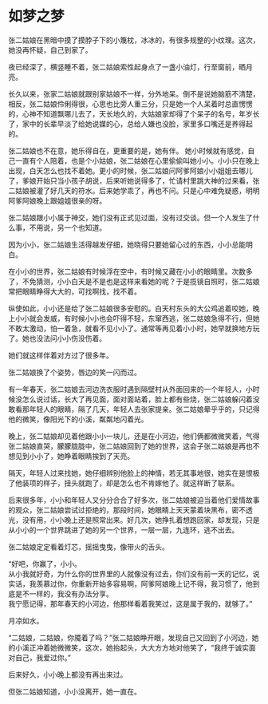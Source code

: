 # 如梦之梦 #
张二姑娘在黑暗中摸了摸脖子下的小篾枕，冰冰的，有很多规整的小纹理。这次，她没再怀疑，自己到家了。
  
夜已经深了，横竖睡不着，张二姑娘索性起身点了一盏小油灯，行至窗前，晒月亮。

长久以来，张家二姑娘就跟别家姑娘不一样，分外地呆。倒不是说她脑筋不清楚，相反，张二姑娘伶俐得很，心思也比旁人重三分，只是她一个人呆着时总直愣愣的，心神不知道飘哪儿去了，天长地久的，大姑娘家却得了个呆子的名号，年岁长了，家中的长辈早淡了给她说媒的心，总给人嫌也没脸，家里多口嘴还是养得起的。
  
张二姑娘也不在意，她乐得自在，更重要的是，她有伴。
她小时候就有感觉，自己一直有个人陪着，也是个小姑娘，张二姑娘在心里偷偷叫她小小。小小只在晚上出现，白天怎么也找不着她。更小的时候，张二姑娘问阿爹阿娘小小姐姐去哪儿了，爹娘开始只当小孩子胡说，后来听她说得多了，忙请村里跳大神的过来看，张二姑娘被灌了好几天的符水。后来她学乖了，再也不问。只是心中难免疑惑，明明阿爹阿娘晚上跟姐姐很亲的呀。  

张二姑娘跟小小属于神交，她们没有正式见过面，没有过交谈。但一个人发生了什么事，不用说，另一个也知道。

因为小小，张二姑娘生活得越发仔细，她晓得只要她留心过的东西，小小总能明白。

在小小的世界，张二姑娘有时候浮在空中，有时候又藏在小小的眼睛里。次数多了，不免猜测，小小白天是不是也是这样来看她的呢？于是揽镜自照时，张二姑娘常把眼睛睁得大大的，可找啊找，找不着。

纵使如此，小小还是给了张二姑娘很多安慰的。白天村东头的大公鸡追着咬她，晚上小小就会发威，有时候小小也会吓得不轻，东窜西逃，张二姑娘急得不行，但她不敢太激动，怕一着急，就看不见小小了。通常等再见着小小时，她早就换地方玩了。她也没法问小小伤没伤着。

她们就这样伴着对方过了很多年。

张二姑娘换了个姿势，唇边的笑一闪而过。

有一年春天，张二姑娘去河边洗衣服时遇到隔壁村从外面回来的一个年轻人，小时候没怎么说过话，长大了再见面，面对面站着，脸上都有些烧，张二姑娘躲闪着没敢看那年轻人的眼睛，隔了几天，年轻人去张家提亲。张二姑娘晕乎乎的，只记得他的微笑，像阳光下的小溪，粼粼地闪着光。

晚上，张二姑娘却见着他跟小小一块儿，还是在小河边，他们俩都微微笑着，气得张二姑娘直哭，朦朦胧胧中，张二姑娘回到了她的世界，这会子张二姑娘是再也不想见到小小了，她睁着眼睛挨到了天亮。

隔天，年轻人过来找她，她仔细辨别他脸上的神情，若无其事地很，她实在是恨极了他装项的样子，扭头就跑了，却是怎么也不肯嫁他了。就这样断了联系。

后来很多年，小小和年轻人又分分合合了好多次，张二姑娘被迫当着他们爱情故事的观众，张二姑娘尝试过拒绝的，那段时间，她眼睛上天天蒙着块黑布，密不透光，没有用，小小晚上还是照常出来。好几次，她挣扎着想跑回家，却发现，只是从小小的一个世界跳进了她的另一个世界，一层一层，九连环，逃不出去。

张二姑娘定定看着灯芯，摇摇曳曳，像带火的舌头。

“好吧，你赢了，小小。  
从小我就好奇，为什么你的世界里的人就像没有过去，你们没有前一天的记忆，说实话，我羡慕过你，你重新开始多容易啊，阿爹阿娘晚上记不得，我习惯了，他到底是不一样的，我没有办法分享。  
我宁愿记得，那年春天的小河边，他那样看着我笑过，这是属于我的，就够了。”

月凉如水。

“二姑娘，二姑娘，你魇着了吗？”张二姑娘睁开眼，发现自己又回到了小河边，她的小溪正冲着她微微笑，这次，她抬起头，大大方方地对他笑了，“我终于诚实面对自己，我爱过你。”

后来好久，小小晚上都没有再出来过。

但张二姑娘知道，小小没离开，她一直在。
